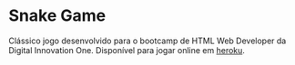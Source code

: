 # Snake Game

Clássico jogo desenvolvido para o bootcamp de HTML Web Developer da Digital Innovation One. Disponível para jogar online em [heroku](https://snake-game-dio.herokuapp.com).

